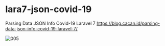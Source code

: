 # lara7-json-covid-19
Parsing Data JSON Info Covid-19 Laravel 7
https://blog.cacan.id/parsing-data-json-info-covid-19-laravel-7/

![005](https://user-images.githubusercontent.com/51890752/78577152-ddfc2a80-7857-11ea-9cd1-d80abe922a9c.jpg)


